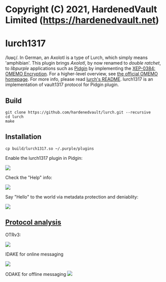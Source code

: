 # Copyright (C) 2021, HardenedVault Limited (https://hardenedvault.net)

# lurch1317
/lʊʁç/. In German, an Axolotl is a type of Lurch, which simply means 'amphibian'. This plugin brings _Axolotl_, by now renamed to _double ratchet_, to _libpurple_ applications such as [Pidgin](https://www.pidgin.im/) by implementing the [XEP-0384: OMEMO Encryption](https://xmpp.org/extensions/xep-0384.html). For a higher-level overview, see [the official OMEMO homepage](https://conversations.im/omemo/). For more info, please read [lurch's README](https://github.com/hardenedvault/lurch/blob/lurch1317/README.md). lurch1317 is an implementation of vault1317 protocol for Pidgin plugin.

## Build

```
git clone https://github.com/hardenedvault/lurch.git --recursive
cd lurch
make
```

## Installation

```
cp build/lurch1317.so ~/.purple/plugins
```
Enable the lurch1317 plugin in Pidgin:

![](/images/lurch1317-enable.png)


Check the "Help" info:

![](/images/dake-help.png)


Say "Hello" to the world via metadata protection and deniablity:

![](/images/hello_vaultworld.png)

## [Protocol analysis](https://github.com/hardenedvault/vault1317/tree/master/models)

OTRv3:

![](/images/otrv3.png)


IDAKE for online messaging

![](/images/idake.png)


ODAKE for offline messaging
![](/images/odake.png)
